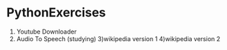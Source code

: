 # PythonExercises 
 1) Youtube Downloader
 2) Audio To Speech (studying)
 3)wikipedia version 1
 4)wikipedia version 2
 
